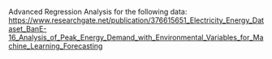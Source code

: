 Advanced Regression Analysis for the following data:
https://www.researchgate.net/publication/376615651_Electricity_Energy_Dataset_BanE-16_Analysis_of_Peak_Energy_Demand_with_Environmental_Variables_for_Machine_Learning_Forecasting
